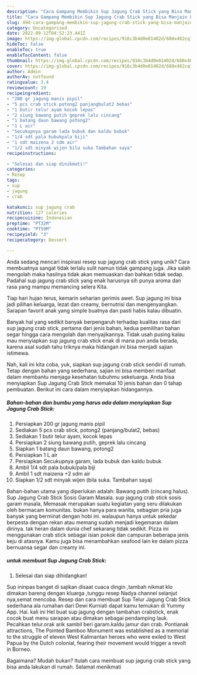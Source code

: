 ```yaml
---
description: "Cara Gampang Membikin Sup Jagung Crab Stick yang Bisa Manjain Lidah"
title: "Cara Gampang Membikin Sup Jagung Crab Stick yang Bisa Manjain Lidah"
slug: 494-cara-gampang-membikin-sup-jagung-crab-stick-yang-bisa-manjain-lidah
category: Uncategorized
date: 2022-09-12T04:52:23.441Z
image: https://img-global.cpcdn.com/recipes/916c3b4d0e01402d/680x482cq70/sup-jagung-crab-stick-foto-resep-utama.jpg
hideToc: false
enableToc: true
enableTocContent: false
thumbnail: https://img-global.cpcdn.com/recipes/916c3b4d0e01402d/680x482cq70/sup-jagung-crab-stick-foto-resep-utama.jpg
cover: https://img-global.cpcdn.com/recipes/916c3b4d0e01402d/680x482cq70/sup-jagung-crab-stick-foto-resep-utama.jpg
author: Admin
authorAv: notfound
ratingvalue: 3.4
reviewcount: 19
recipeingredient:
- "200 gr jagung manis pipil"
- "5 pcs crab stick potong2 panjangbulat2 bebas"
- "1 butir telur ayam kocok lepas"
- "2 siung bawang putih geprek lalu cincang"
- "1 batang daun bawang potong2"
- "1 L air"
- "Secukupnya garam lada bubuk dan kaldu bubuk"
- "1/4 sdt pala bubukpala biji"
- "1 sdt maizena 2 sdm air"
- "1/2 sdt minyak wijen bila suka Tambahan saya"
recipeinstructions:

- "Selesai dan siap dinikmati!"
categories:
- Resep
tags:
- sup
- jagung
- crab

katakunci: sup jagung crab 
nutrition: 127 calories
recipecuisine: Indonesian
preptime: "PT32M"
cooktime: "PT59M"
recipeyield: "3"
recipecategory: Dessert

---
```





Anda sedang mencari inspirasi resep sup jagung crab stick yang unik? Cara membuatnya sangat tidak terlalu sulit namun tidak gampang juga. Jika salah mengolah maka hasilnya tidak akan memuaskan dan bahkan tidak sedap. Padahal sup jagung crab stick yang enak harusnya sih punya aroma dan rasa yang mampu memancing selera Kita.





Tiap hari hujan terus, kemarin seharian gerimis awet. Sup jagung ini bisa jadi pilihan keluarga, lezat dan creamy, bernutrisi dan mengenyangkan. Sarapan favorit anak yang simple buatnya dan pasti habis kalau dibuatin.

Banyak hal yang sedikit banyak berpengaruh terhadap kualitas rasa dari sup jagung crab stick, pertama dari jenis bahan, kedua pemilihan bahan segar hingga cara mengolah dan menyajikannya. Tidak usah pusing kalau mau menyiapkan sup jagung crab stick enak di mana pun anda berada, karena asal sudah tahu triknya maka hidangan ini bisa menjadi sajian istimewa.






Nah, kali ini kita coba, yuk, siapkan sup jagung crab stick sendiri di rumah. Tetap dengan bahan yang sederhana, sajian ini bisa memberi manfaat dalam membantu menjaga kesehatan tubuhmu sekeluarga. Anda bisa menyiapkan Sup Jagung Crab Stick memakai 10 jenis bahan dan 0 tahap pembuatan. Berikut ini cara dalam menyiapkan hidangannya.

<!--inarticleads1-->

##### Bahan-bahan dan bumbu yang harus ada dalam menyiapkan Sup Jagung Crab Stick:

1. Persiapkan 200 gr jagung manis pipil
1. Sediakan 5 pcs crab stick, potong2 (panjang/bulat2, bebas)
1. Sediakan 1 butir telur ayam, kocok lepas
1. Persiapkan 2 siung bawang putih, geprek lalu cincang
1. Siapkan 1 batang daun bawang, potong2
1. Persiapkan 1 L air
1. Persiapkan Secukupnya garam, lada bubuk dan kaldu bubuk
1. Ambil 1/4 sdt pala bubuk/pala biji
1. Ambil 1 sdt maizena +2 sdm air
1. Siapkan 1/2 sdt minyak wijen (bila suka. Tambahan saya)


Bahan-bahan utama yang diperlukan adalah: Bawang putih (cincang halus). Sup Jagung Crab Stick Sosis Garam Masala. sup jagung crab stick sosis garam masala, Memasak merupakan suatu kegiatan yang seru dilakukan oleh bermacam komunitas. bukan hanya para wanita, sebagian pria juga banyak yang berminat dengan hobi ini. walaupun hanya untuk sekedar berpesta dengan rekan atau memang sudah menjadi kegemaran dalam dirinya. tak heran dalam dunia chef sekarang tidak sedikit. Pizza ini menggunakan crab stick sebagai isian pokok dan campuran beberapa jenis keju di atasnya. Kamu juga bisa menambahkan seafood lain ke dalam pizza bernuansa segar dan creamy ini. 

<!--inarticleads2-->

#####  untuk membuat Sup Jagung Crab Stick:


1. Selesai dan siap dihidangkan!

Sup ininpas banget di sajikan disaat cuaca dingin ,tambah nikmat klo dimakan bareng dengan kluarga ,tunggu resep Nadya channel selanjut nya,semat mencoba. Resep dan cara membuat Sup Telur Jagung Crab Stick sederhana ala rumahan dari Dewi Kurniati dapat kamu temukan di Yummy App. Hai. kali ini Hel buat sup jagung dengan tambahan crabstick, enak cocok buat menu sarapan atau dimakan sebagai pendamping lauk. Pecahkan telur.orak arik sambil beri garam.kaldu jamur dan crab. Pontianak attractions, The Pointed Bamboo Monument was established as a memorial to the struggle of eleven West Kalimantan heroes who were exiled to West Papua by the Dutch colonial, fearing their movement would trigger a revolt in Borneo. 

Bagaimana? Mudah bukan? Itulah cara membuat sup jagung crab stick yang bisa anda lakukan di rumah. Selamat menikmati
